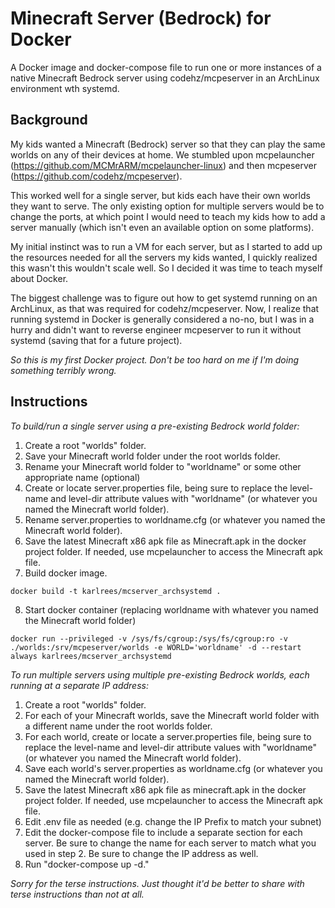 # Minecraft Server (Bedrock) for Docker

A Docker image and docker-compose file to run one or more instances of a native Minecraft Bedrock server using codehz/mcpeserver in an ArchLinux environment wth systemd.


## Background

My kids wanted a Minecraft (Bedrock) server so that they can play the same worlds on any of their devices at home.  We stumbled upon mcpelauncher (https://github.com/MCMrARM/mcpelauncher-linux) and then mcpeserver (https://github.com/codehz/mcpeserver).

This worked well for a single server, but kids each have their own worlds they want to serve.  The only existing option for multiple servers would be to change the ports, at which point I would need to teach my kids how to add a server manually (which isn't even an available option on some platforms).

My initial instinct was to run a VM for each server, but as I started to add up the resources needed for all the servers my kids wanted, I quickly realized this wasn't this wouldn't scale well.  So I decided it was time to teach myself about Docker.

The biggest challenge was to figure out how to get systemd running on an ArchLinux, as that was required for codehz/mcpeserver.  Now, I realize that running systemd in Docker is generally considered a no-no, but I was in a hurry and didn't want to reverse engineer mcpeserver to run it without systemd (saving that for a future project).

*So this is my first Docker project.  Don't be too hard on me if I'm doing something terribly wrong.*


## Instructions

*To build/run a single server using a pre-existing Bedrock world folder:*

1. Create a root "worlds" folder.
2. Save your Minecraft world folder under the root worlds folder.
3. Rename your Minecraft world folder to "worldname" or some other appropriate name (optional) 
4. Create or locate server.properties file, being sure to replace the level-name and level-dir attribute values with "worldname" (or whatever you named the Minecraft world folder).
5. Rename server.properties to worldname.cfg (or whatever you named the Minecraft world folder).
6. Save the latest Minecraft x86 apk file as Minecraft.apk in the docker project folder.  If needed, use mcpelauncher to access the Minecraft apk file.
7. Build docker image.

```
docker build -t karlrees/mcserver_archsystemd .
```

8. Start docker container (replacing worldname with whatever you named the Minecraft world folder)

```
docker run --privileged -v /sys/fs/cgroup:/sys/fs/cgroup:ro -v ./worlds:/srv/mcpeserver/worlds -e WORLD='worldname' -d --restart always karlrees/mcserver_archsystemd
```

*To run multiple servers using multiple pre-existing Bedrock worlds, each running at a separate IP address:*

1. Create a root "worlds" folder.
2. For each of your Minecraft worlds, save the Minecraft world folder with a different name under the root worlds folder.
3. For each world, create or locate a server.properties file, being sure to replace the level-name and level-dir attribute values with "worldname" (or whatever you named the Minecraft world folder).
4. Save each world's server.properties as worldname.cfg (or whatever you named the Minecraft world folder).
5. Save the latest Minecraft x86 apk file as minecraft.apk in the docker project folder.  If needed, use mcpelauncher to access the Minecraft apk file.
6. Edit .env file as needed (e.g. change the IP Prefix to match your subnet)
7. Edit the docker-compose file to include a separate section for each server.  Be sure to change the name for each server to match what you used in step 2.  Be sure to change the IP address as well.
8. Run "docker-compose up -d."


*Sorry for the terse instructions.  Just thought it'd be better to share with terse instructions than not at all.*
